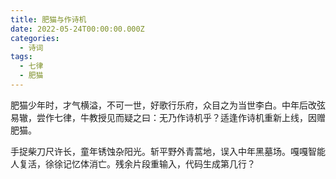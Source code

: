 ```yaml
---
title: 肥猫与作诗机
date: 2022-05-24T00:00:00.000Z
categories:
  - 诗词
tags:
  - 七律
  - 肥猫
---
```


<p class="font-fantasy">肥猫少年时，才气横溢，不可一世，好歌行乐府，众目之为当世李白。中年后改弦易辙，尝作七律，牛教授见而疑之曰：无乃作诗机乎？适逢作诗机重新上线，因赠肥猫。</p>

手捉柴刀尺许长，童年锈蚀杂阳光。斩平野外青蒿地，误入中年黑墓场。嘎嘎智能人复活，徐徐记忆体消亡。残余片段重输入，代码生成第几行？
